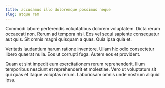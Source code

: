 ```yaml
---
title: accusamus illo doloremque possimus neque
slug: atque rem
---
```


Commodi labore perferendis voluptatibus dolorem voluptatem. Dicta rerum occaecati non. Rerum ad tempora nisi. Eos vel sequi sapiente consequatur aut quis. Sit omnis magni quisquam a quas. Quia ipsa quia et.

Veritatis laudantium harum ratione inventore. Ullam hic odio consectetur libero quaerat nulla. Eos ut corrupti fuga. Autem eos et provident.

Quam et sint impedit eum exercitationem rerum reprehenderit. Illum temporibus nesciunt et reprehenderit et molestiae. Vero ut voluptatum sit qui quas et itaque voluptas rerum. Laboriosam omnis unde nostrum aliquid ipsa.
